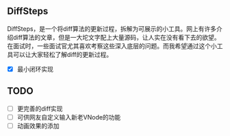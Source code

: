 ## DiffSteps

DiffSteps，是一个将diff算法的更新过程，拆解为可展示的小工具。网上有许多介绍diff算法的文章，但是一大坨文字配上大量源码，让人实在没有看下去的欲望。在面试时，一些面试官尤其喜欢考察这些深入底层的问题。而我希望通过这个小工具可以让大家轻松了解diff的更新过程。

- [x] 最小闭环实现

## TODO

- [ ] 更完善的diff实现
- [ ] 可供网友自定义输入新老VNode的功能
- [ ] 动画效果的添加
